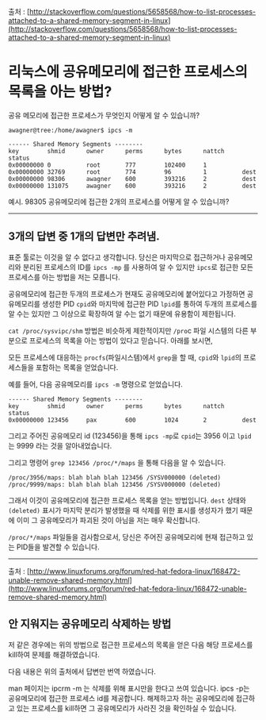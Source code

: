 출처 : [http://stackoverflow.com/questions/5658568/how-to-list-processes-attached-to-a-shared-memory-segment-in-linux](http://stackoverflow.com/questions/5658568/how-to-list-processes-attached-to-a-shared-memory-segment-in-linux)

# 리눅스에 공유메모리에 접근한 프로세스의 목록을 아는 방법?

공유 메모리에 접근한 프로세스가 무엇인지 어떻게 알 수 있습니까?

```shell
awagner@tree:/home/awagner$ ipcs -m

------ Shared Memory Segments --------
key        shmid      owner      perms      bytes      nattch     status      
0x00000000 0          root       777        102400     1                       
0x00000000 32769      root       774        96         1          dest         
0x00000000 98306      awagner    600        393216     2          dest         
0x00000000 131075     awagner    600        393216     2          dest    
```

예시. 98305 공유메모리에 접근한 2개의 프로세스를 어떻게 알 수 있습니까?

---

## 3개의 답변 중 1개의 답변만 추려냄.

표준 툴로는 이것을 알 수 없다고 생각합니다. 당신은 마지막으로 접근하거나 공유메모리와 분리된 프로세스의 ID를 `ipcs -mp` 를 사용하여 알 수 있지만 `ipcs`로 접근한 모든 프로세스를 아는 방법을 저는 모릅니다.

공유메모리에 접근한 두개의 프로세스가 현재도 공유메모리에 붙어있다고 가정하면 공유메모리를 생성한 PID `cpid`와 마지막에 접근한 PID `lpid`를 통하여 두개의 프로세스를 알 수는 있지만 그 이상으로 확장하여 알 수는 없기 때문에 유용함이 제한됩니다.

`cat /proc/sysvipc/shm` 방법은 비슷하게 제한적이지만 `/pro`c 파일 시스템의 다른 부분으로 프로세스의 목록을 아는 방법이 있다고 믿습니다. 아래를 보시면,

모든 프로세스에 대응하는 `procfs`(파일시스템)에서 `grep`을 할 때, `cpid`와 `lpid`의 프로세스들을 포함하는 목록을 얻었습니다.

예를 들어, 다음 공유메모리를 `ipcs -m` 명령으로 얻었습니다.

```shell
------ Shared Memory Segments --------
key        shmid      owner      perms      bytes      nattch     status      
0x00000000 123456     pax        600        1024       2          dest
```

그리고 주어진 공유메모리 id (123456)을 통해 `ipcs -mp`로 `cpid`는 3956 이고 `lpid`는 9999 라는 것을 알아내었습니다. 

그리고 명령어 `grep 123456 /proc/*/maps` 을 통해 다음을 알 수 있습니다.

```shell
/proc/3956/maps: blah blah blah 123456 /SYSV000000 (deleted)
/proc/9999/maps: blah blah blah 123456 /SYSV000000 (deleted)
```

그래서 이것이 공유메모리에 접근한 프로세스 목록을 얻는 방법입니다. `dest` 상태와 `(deleted)` 표시가 마지막 분리가 발생했을 때 삭제를 위한 표시를 생성자가 했기 때문에 이미 그 공유메모리가 파괴된 것이 아님을 저는 매우 확신합니다.

`/proc/*/maps` 파일들을 검사함으로서, 당신은 주어진 공유메모리에 현재 접근하고 있는 PID들을 발견할 수 있습니다.

---

출처 : [http://www.linuxforums.org/forum/red-hat-fedora-linux/168472-unable-remove-shared-memory.html](http://www.linuxforums.org/forum/red-hat-fedora-linux/168472-unable-remove-shared-memory.html)

## 안 지워지는 공유메모리 삭제하는 방법

저 같은 경우에는 위의 방법으로 접근한 프로세스의 목록을 얻은 다음 해당 프로세스를 kill하여 문제를 해결하였습니다.

다음 내용은 위의 출처에서 답변만 번역 하였습니다.

man 페이지는 ipcrm -m <id>는 삭제를 위해 표시만을 한다고 쓰여 있습니다. ipcs -p는 공유메모리에 접근한 프로세스 id를 제공합니다. 해제하고자 하는 공유메모리에 접근하고 있는 프로세스를 kill하면 그 공유메모리가 사라진 것을 확인하실 수 있습니다.
